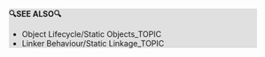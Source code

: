 <div style="margin:2em; background-color: #e0e0e0;">

<strong>🔍SEE ALSO🔍</strong>

 * Object Lifecycle/Static Objects_TOPIC
 * Linker Behaviour/Static Linkage_TOPIC

</div>

